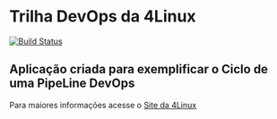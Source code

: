 # Trilha DevOps da 4Linux

<!-- Altere a Flag abaixo com sua URL do Travis -->
[![Build Status](https://travis-ci.org/reolialine/DevOpsLab-HelloWorld.svg?branch=master)](https://travis-ci.org/reolialine/DevOpsLab-HelloWorld)

## Aplicação criada para exemplificar o Ciclo de uma PipeLine DevOps


Para maiores informações acesse o [Site da 4Linux](https://www.4linux.com.br/cursos/devops)
